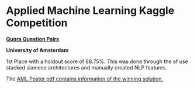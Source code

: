 # Applied Machine Learning Kaggle Competition
[**Quora Question Pairs**](https://www.kaggle.com/c/quora-question-pairs-f18/leaderboard)

**University of Amsterdam**

1st Place with a holdout score of 88.75%. This was done through the of use stacked siamese architectures and manually created NLP features.

The [AML Poster pdf contains information of the winning solution.](https://github.com/JeroenSchmidt/UvA_AML_Kaggle/blob/master/AML_poster_outline.pdf) 
